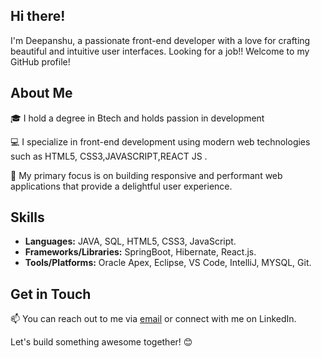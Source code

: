 ## Hi there!

I'm Deepanshu, a passionate front-end developer with a love for crafting beautiful and intuitive user interfaces. Looking for a job!! Welcome to my GitHub profile!

## About Me

🎓 I hold a degree in Btech and holds passion in development

💻 I specialize in front-end development using modern web technologies such as HTML5, CSS3,JAVASCRIPT,REACT JS .

🚀 My primary focus is on building responsive and performant web applications that provide a delightful user experience.

## Skills
- **Languages:** JAVA, SQL, HTML5, CSS3, JavaScript.
- **Frameworks/Libraries:** SpringBoot, Hibernate, React.js.
- **Tools/Platforms:** Oracle Apex, Eclipse, VS Code, IntelliJ, MYSQL, Git. 
  

## Get in Touch
📫 You can reach out to me via [email](mailto:deepanshutandewal@gmail.com) or connect with me on LinkedIn.

Let's build something awesome together! 😊
